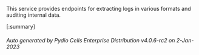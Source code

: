 






This service provides endpoints for extracting logs in various formats and auditing internal data.

[:summary]

###### Auto generated by Pydio Cells Enterprise Distribution v4.0.6-rc2 on 2-Jan-2023
